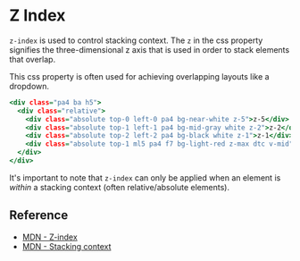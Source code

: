 # Z Index

`z-index` is used to control stacking context.
The `z` in the css property signifies the three-dimensional z axis that is used in order to stack elements that overlap.

This css property is often used for achieving overlapping layouts like a dropdown.

```.html
<div class="pa4 ba h5">
  <div class="relative">
    <div class="absolute top-0 left-0 pa4 bg-near-white z-5">z-5</div>
    <div class="absolute top-1 left-1 pa4 bg-mid-gray white z-2">z-2</div>
    <div class="absolute top-2 left-2 pa4 bg-black white z-1">z-1</div>
    <div class="absolute top-1 ml5 pa4 f7 bg-light-red z-max dtc v-mid">z-max</div>
  </div>
</div>
```

It's important to note that `z-index` can only be applied when an element is _within_ a stacking context (often relative/absolute elements).

## Reference

- [MDN - Z-index](https://developer.mozilla.org/en-US/docs/Web/CSS/z-index)
- [MDN - Stacking context](https://developer.mozilla.org/en-US/docs/Web/CSS/CSS_Positioning/Understanding_z_index/The_stacking_context)
